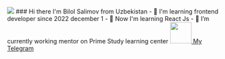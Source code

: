<img src="https://media4.giphy.com/media/mDLek2Pl1Q9PwH0dXd/200w.webp?cid=ecf05e47e0dmym9eokmh5jmpddqs7iiqp2fjivcscsxscbyg&rid=200w.webp&ct=s">
### Hi there I'm Bilol Salimov from Uzbekistan
- 🌱 I'm learning frontend developer since 2022 december 1
- 🌱 Now I'm learning React Js
- 🔭 I’m currently working mentor on Prime Study learning center

<a href="https://t.me/bilol_salimov">
  <img src="https://upload.wikimedia.org/wikipedia/commons/5/5c/Telegram_Messenger.png" width="50">
  My Telegram
</a>
<!--
**bilol-salimov/bilol-salimov** is a ✨ _special_ ✨ repository because its `README.md` (this file) appears on your GitHub profile.

Here are some ideas to get you started:

- 🔭 I’m currently working on ...
- 🌱 I’m currently learning ...
- 👯 I’m looking to collaborate on ...
- 🤔 I’m looking for help with ...
- 💬 Ask me about ...
- 📫 How to reach me: ...
- 😄 Pronouns: ...
- ⚡ Fun fact: ...
-->
